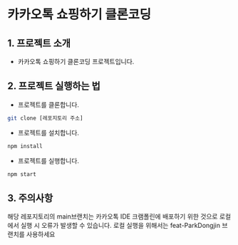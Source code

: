 # 카카오톡 쇼핑하기 클론코딩

## 1. 프로젝트 소개

- 카카오톡 쇼핑하기 클론코딩 프로젝트입니다.

## 2. 프로젝트 실행하는 법

- 프로젝트를 클론합니다.

```bash
git clone [레포지토리 주소]
```

- 프로젝트를 설치합니다.

```bash
npm install
```

- 프로젝트를 실행합니다.

```bash
npm start
```

## 3. 주의사항

해당 레포지토리의 main브랜치는 카카오톡 IDE 크램폴린에 배포하기 위한 것으로 로컬에서 실행 시 오류가 발생할 수 있습니다.
로컬 실행을 위해서는 feat-ParkDongjin 브랜치를 사용하세요
